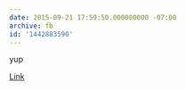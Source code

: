 ```yaml
---
date: 2015-09-21 17:59:50.000000000 -07:00
archive: fb
id: '1442883590'
---
```


yup 

[Link](https://twitter.com/counternotions/status/645598372166893568)
